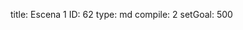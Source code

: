title:          Escena 1
ID:             62
type:           md
compile:        2
setGoal:        500


